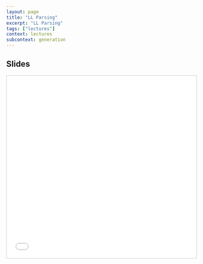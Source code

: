 ```yaml
---
layout: page
title: "LL Parsing"
excerpt: "LL Parsing"
tags: ["lectures"]
context: lectures
subcontext: generation
---
```


## Slides

<iframe src="//www.slideshare.net/slideshow/embed_code/key/uYwF4xgtgAeK6p" width="595" height="485" frameborder="0" marginwidth="0" marginheight="0" scrolling="no" style="border:1px solid #CCC; border-width:1px; margin-bottom:5px; max-width: 100%;" allowfullscreen> </iframe>
